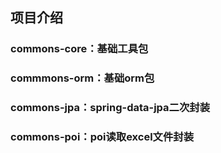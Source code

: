 ## 项目介绍
### commons-core：基础工具包
### commmons-orm：基础orm包
### commons-jpa：spring-data-jpa二次封装
### commons-poi：poi读取excel文件封装
###
